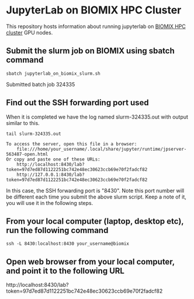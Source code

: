 # JupyterLab on BIOMIX HPC Cluster 
This repository hosts information about running jupyterlab on [BIOMIX HPC cluster](https://bioit.dbi.udel.edu/BIOMIX/BIOMIX-cluster.html) GPU nodes.

## Submit the slurm job on BIOMIX using sbatch command 

```
sbatch jupyterlab_on_biomix_slurm.sh 
```
Submitted batch job 324335

## Find out the SSH forwarding port used
When it is completed we have the log named slurm-324335.out with output similar to this.

```
tail slurm-324335.out
```
    To access the server, open this file in a browser:
        file:///home/your_username/.local/share/jupyter/runtime/jpserver-563487-open.html
    Or copy and paste one of these URLs:
        http://localhost:8430/lab?token=97d7ed87d1122251bc742e48ec30623ccb69e70f2fadcf82
        http://127.0.0.1:8430/lab?token=97d7ed87d1122251bc742e48ec30623ccb69e70f2fadcf82

In this case, the SSH forwarding port is "8430". Note this port number will be different each time you submit the above slurm script. Keep a note of it, you will use it in the following steps.

## From your local computer (laptop, desktop etc), run the following command

```
ssh -L 8430:localhost:8430 your_username@biomix
```

## Open web browser from your local computer, and point it to the following URL
http://localhost:8430/lab?token=97d7ed87d1122251bc742e48ec30623ccb69e70f2fadcf82


